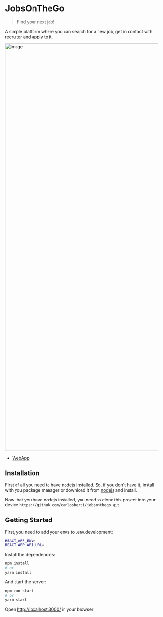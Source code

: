 # JobsOnTheGo
> Find your next job!

A simple platform where you can search for a new job, get in contact with recruiter and apply to it.

<img width="1338" alt="image" src="https://github.com/carlosberti/jobsonthego/assets/22118601/caadabe2-2b09-4b76-b7b9-ee937b226055">

- [WebApp](https://jobsonthego.carlosberti.dev/)

## Installation

First of all you need to have nodejs installed. So, if you don't have it, install with you package manager or download it from [nodejs](https://nodejs.org/en/) and install.

Now that you have nodejs installed, you need to clone this project into your device `https://github.com/carlosberti/jobsonthego.git`.

## Getting Started

First, you need to add your envs to .env.development:

```bash
REACT_APP_ENV=
REACT_APP_API_URL=
```

Install the dependencies:

```bash
npm install
# or
yarn install
```

And start the server: 

```bash
npm run start
# or
yarn start
```

Open [http://localhost:3000/](http://localhost:3000/) in your browser
